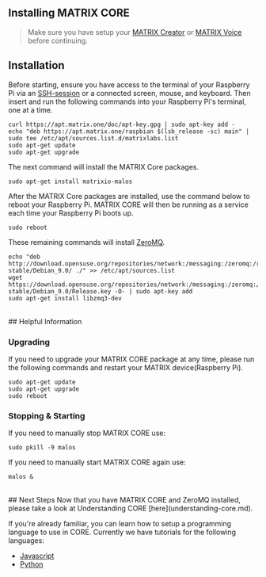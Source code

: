 <h2 style="padding-top: 0">Installing MATRIX CORE</h2>

>Make sure you have setup your 
[MATRIX Creator](/matrix-creator/device-setup) or 
[MATRIX Voice](/matrix-voice/device-setup) before continuing.

## Installation
Before starting, ensure you have access to the terminal of your Raspberry Pi via an <a href="https://www.raspberrypi.org/documentation/remote-access/ssh/" target="_blank">SSH-session</a> or a connected screen, mouse, and keyboard. Then insert and run the following commands into your Raspberry Pi's terminal, one at a time.
```language-bash
curl https://apt.matrix.one/doc/apt-key.gpg | sudo apt-key add -
echo "deb https://apt.matrix.one/raspbian $(lsb_release -sc) main" | sudo tee /etc/apt/sources.list.d/matrixlabs.list
sudo apt-get update
sudo apt-get upgrade 
```

The next command will install the MATRIX Core packages.
```language-bash
sudo apt-get install matrixio-malos
```

After the MATRIX Core packages are installed, use the command below to reboot your Raspberry Pi. MATRIX CORE will then be running as a service each time your Raspberry Pi boots up.
```language-bash
sudo reboot
```

These remaining commands will install <a href="http://zeromq.org/" target="_blank">ZeroMQ</a>.
```language-bash
echo "deb http://download.opensuse.org/repositories/network:/messaging:/zeromq:/release-stable/Debian_9.0/ ./" >> /etc/apt/sources.list
wget https://download.opensuse.org/repositories/network:/messaging:/zeromq:/release-stable/Debian_9.0/Release.key -O- | sudo apt-key add
sudo apt-get install libzmq3-dev
```

<br/>
## Helpful Information
<h3 style="padding-top: 0">Upgrading</h3>

If you need to upgrade your MATRIX CORE package at any time, please run the following commands and restart your MATRIX device(Raspberry Pi).

```language-bash
sudo apt-get update
sudo apt-get upgrade
sudo reboot
```
<h3 style="padding-top: 0">Stopping & Starting</h3>
If you need to manually stop MATRIX CORE use:

```language-bash
sudo pkill -9 malos
```

If you need to manually start MATRIX CORE again use:

```language-bash
malos &
```

<br/>
## Next Steps
Now that you have MATRIX CORE and ZeroMQ installed, please take a look at Understanding CORE [here](understanding-core.md).

If you're already familiar, you can learn how to setup a programming language to use in CORE. Currently we have tutorials for the following languages:

* [Javascript](javascript-installation.md)
* [Python](python-installation)